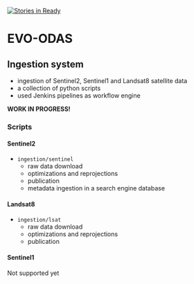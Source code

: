[![Stories in Ready](https://badge.waffle.io/geosolutions-it/evo-odas.png?label=ready&title=Ready)](https://waffle.io/geosolutions-it/evo-odas)
# EVO-ODAS 

## Ingestion system
* ingestion of Sentinel2, Sentinel1 and Landsat8 satellite data
* a collection of python scripts
* used Jenkins pipelines as workflow engine

**WORK IN PROGRESS!**

### Scripts

#### Sentinel2

* `ingestion/sentinel`
  * raw data download
  * optimizations and reprojections
  * publication
  * metadata ingestion in a search engine database

#### Landsat8

* `ingestion/lsat`
  * raw data download
  * optimizations and reprojections
  * publication
  
#### Sentinel1

Not supported yet
